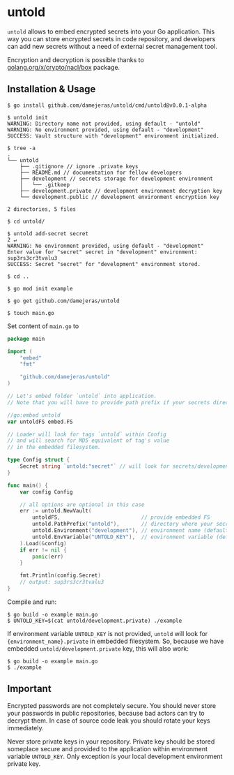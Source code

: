 # untold

`untold` allows to embed encrypted secrets into your Go application.
This way you can store encrypted secrets in code repository, and developers can 
add new secrets without a need of external secret management tool.

Encryption and decryption is possible thanks to [golang.org/x/crypto/nacl/box](https://golang.org/x/crypto/nacl/box) package.

## Installation & Usage

```
$ go install github.com/damejeras/untold/cmd/untold@v0.0.1-alpha

$ untold init
WARNING: Directory name not provided, using default - "untold"
WARNING: No environment provided, using default - "development"
SUCCESS: Vault structure with "development" environment initialized.

$ tree -a
.
└── untold
    ├── .gitignore // ignore .private keys
    ├── README.md // documentation for fellow developers
    ├── development // secrets storage for development environment
    │   └── .gitkeep
    ├── development.private // development environment decryption key
    └── development.public // development environment encryption key

2 directories, 5 files

$ cd untold/

$ untold add-secret secret                                                                                                                                            2 ↵
WARNING: No environment provided, using default - "development"
Enter value for "secret" secret in "development" environment:
sup3rs3cr3tvalu3
SUCCESS: Secret "secret" for "development" environment stored.

$ cd ..

$ go mod init example

$ go get github.com/damejeras/untold

$ touch main.go
```

Set content of `main.go` to
```go
package main

import (
	"embed"
	"fmt"

	"github.com/damejeras/untold"
)

// Let's embed folder `untold` into application.
// Note that you will have to provide path prefix if your secrets directory is not named as `untold`

//go:embed untold
var untoldFS embed.FS

// Loader will look for tags `untold` within Config
// and will search for MD5 equivalent of tag's value
// in the embedded filesystem.

type Config struct {
	Secret string `untold:"secret"` // will look for secrets/development/MD5("secret")
}

func main() {
	var config Config

	// all options are optional in this case
	err := untold.NewVault(
		untoldFS,                          // provide embedded FS
		untold.PathPrefix("untold"),       // directory where your secrets are stored (default "untold")
		untold.Environment("development"), // environment name (default "development")
		untold.EnvVariable("UNTOLD_KEY"),  // environment variable (default "UNTOLD_KEY")
	).Load(&config)
	if err != nil {
		panic(err)
	}

	fmt.Println(config.Secret)
	// output: sup3rs3cr3tvalu3
}
```
Compile and run:
```
$ go build -o example main.go
$ UNTOLD_KEY=$(cat untold/development.private) ./example
```

If environment variable `UNTOLD_KEY` is not provided, `untold` will look for `{environment_name}.private` 
in embedded filesystem. So, because we have embedded `untold/development.private` key, this will also work:
```
$ go build -o example main.go
$ ./example
```

## Important
Encrypted passwords are not completely secure. You should never store your passwords
in public repositories, because bad actors can try to decrypt them.
In case of source code leak you should rotate your keys immediately.

Never store private keys in your repository. Private key should be stored someplace secure
and provided to the application within environment variable `UNTOLD_KEY`.
Only exception is your local development environment private key.